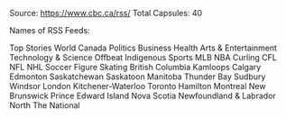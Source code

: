 Source: https://www.cbc.ca/rss/
Total Capsules: 40

Names of RSS Feeds:

Top Stories
World
Canada
Politics
Business
Health
Arts & Entertainment
Technology & Science
Offbeat
Indigenous
Sports
MLB
NBA
Curling
CFL
NFL
NHL
Soccer
Figure Skating
British Columbia
Kamloops
Calgary
Edmonton
Saskatchewan
Saskatoon
Manitoba
Thunder Bay
Sudbury
Windsor
London
Kitchener-Waterloo
Toronto
Hamilton
Montreal
New Brunswick
Prince Edward Island
Nova Scotia
Newfoundland & Labrador
North
The National 
